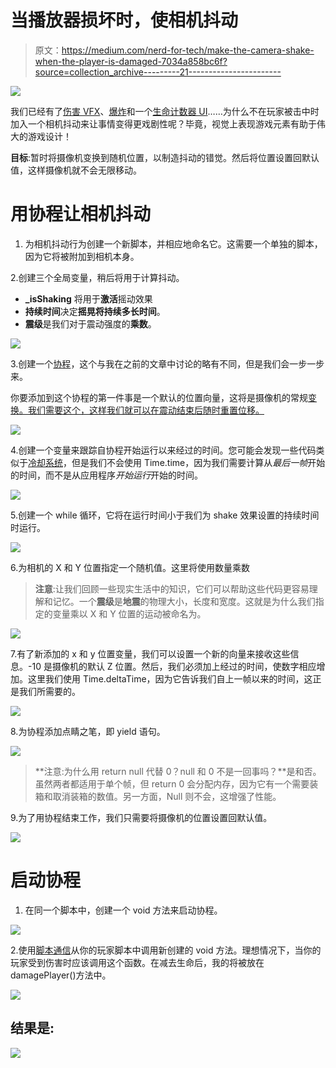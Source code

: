 # 当播放器损坏时，使相机抖动

> 原文：<https://medium.com/nerd-for-tech/make-the-camera-shake-when-the-player-is-damaged-7034a858bc6f?source=collection_archive---------21----------------------->

![](img/732e96d00914360e931c060767f8245a.png)

我们已经有了[伤害 VFX](/codex/damage-vfx-using-animated-sprites-in-unity-c13e2dbb68bb)、[爆炸](https://levelup.gitconnected.com/creating-enemy-explosions-e2404cd45833)和一个[生命计数器 UI](/codex/creating-a-lives-counter-ui-element-in-unity-9d48b485555e)……为什么不在玩家被击中时加入一个相机抖动来让事情变得更戏剧性呢？毕竟，视觉上表现游戏元素有助于伟大的游戏设计！

**目标**:暂时将摄像机变换到随机位置，以制造抖动的错觉。然后将位置设置回默认值，这样摄像机就不会无限移动。

# 用协程让相机抖动

1.  为相机抖动行为创建一个新脚本，并相应地命名它。这需要一个单独的脚本，因为它将被附加到相机本身。

2.创建三个全局变量，稍后将用于计算抖动。

*   **_isShaking** 将用于**激活**摇动效果
*   **持续时间**决定**摇晃将持续多长时间**。
*   **震级**是我们对于震动强度的**乘数**。

![](img/bfade252f624eba792bf961cc6edefe1.png)

3.创建一个[协程](/codex/coroutines-with-unity-b5a2b3fc3426)，这个与我在之前的文章中讨论的略有不同，但是我们会一步一步来。

你要添加到这个协程的第一件事是一个默认的位置向量，这将是摄像机的常规[变换。我们需要这个，这样我们就可以在震动结束后随时重置位移。](https://docs.unity3d.com/ScriptReference/Transform-position.html)

![](img/842c2702d1dd97e2b76611d3332f4da9.png)

4.创建一个变量来跟踪自协程开始运行以来经过的时间。您可能会发现一些代码类似于[冷却系统](https://dennisse-pd.medium.com/how-to-create-a-cooldown-system-in-unity-4156f3a842ae?source=your_stories_page-------------------------------------)，但是我们不会使用 Time.time，因为我们需要计算从*最后一帧*开始的时间，而不是从应用程序*开始运行*开始的时间。

![](img/7a38b4671a76648e5800f0ef0c1baf9f.png)

5.创建一个 while 循环，它将在运行时间小于我们为 shake 效果设置的持续时间时运行。

![](img/5a7e3d32f83003bcffb5af92d8466255.png)

6.为相机的 X 和 Y 位置指定一个随机值。这里将使用数量乘数

> **注意**:让我们回顾一些现实生活中的知识，它们可以帮助这些代码更容易理解和记忆。一个**震级**是**地震**的物理大小，长度和宽度。这就是为什么我们指定的变量乘以 X 和 Y 位置的运动被命名为。

![](img/41edaa6944064fa4507550a04321bcf6.png)

7.有了新添加的 x 和 y 位置变量，我们可以设置一个新的向量来接收这些信息。-10 是摄像机的默认 Z 位置。然后，我们必须加上经过的时间，使数字相应增加。这里我们使用 Time.deltaTime，因为它告诉我们自上一帧以来的时间，这正是我们所需要的。

![](img/f4f7e6d3a95109dfa3f90b90c6f56a04.png)

8.为协程添加点睛之笔，即 yield 语句。

![](img/e7f6d7f4b41d1d22f2a602d9198df535.png)

> **注意:为什么用 return null 代替 0？null 和 0 不是一回事吗？**是和否。虽然两者都适用于单个帧，但 return 0 会分配内存，因为它有一个需要装箱和取消装箱的数值。另一方面，Null 则不会，这增强了性能。

9.为了用协程结束工作，我们只需要将摄像机的位置设置回默认值。

![](img/8f6b895b68a4402bcd0f976bf4109aff.png)

# 启动协程

1.  在同一个脚本中，创建一个 void 方法来启动协程。

![](img/e7f9b186d39698a115332d55f118861f.png)

2.使用[脚本通信](/codex/script-communication-in-unity-using-getcomponent-ca4444bfec6)从你的玩家脚本中调用新创建的 void 方法。理想情况下，当你的玩家受到伤害时应该调用这个函数。在减去生命后，我的将被放在 damagePlayer()方法中。

![](img/d139e93cf414871f64755211dfae2996.png)

## 结果是:

![](img/a39003da8e8b4e48c67935f3486e49f1.png)